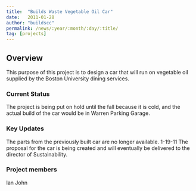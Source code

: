 ```yaml
---
title:  "Builds Waste Vegetable Oil Car"
date:   2011-01-28
author: "buildscc"
permalink: /news/:year/:month/:day/:title/
tag: [projects]
---
```


## Overview

This purpose of this project is to design a car that will run on vegetable oil supplied by the Boston University dining services.

### Current Status

The project is being put on hold until the fall because it is cold, and the actual build of the car would be in Warren Parking Garage.

### Key Updates

The parts from the previously built car are no longer available. 1-19-11 The proposal for the car is being created and will eventually be delivered to the director of Sustainability.

### Project members

Ian John